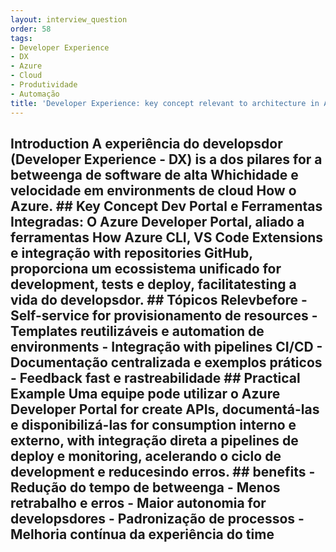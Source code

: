 ```yaml
---
layout: interview_question
order: 58
tags:
- Developer Experience
- DX
- Azure
- Cloud
- Produtividade
- Automação
title: 'Developer Experience: key concept relevant to architecture in Azure'
---
```


## Introduction A experiência do developsdor (Developer Experience - DX) is a dos pilares for a betweenga de software de alta Whichidade e velocidade em environments de cloud How o Azure. ## Key Concept **Dev Portal e Ferramentas Integradas**: O Azure Developer Portal, aliado a ferramentas How Azure CLI, VS Code Extensions e integração with repositories GitHub, proporciona um ecossistema unificado for development, tests e deploy, facilitatesting a vida do developsdor. ## Tópicos Relevbefore - Self-service for provisionamento de resources - Templates reutilizáveis e automation de environments - Integração with pipelines CI/CD - Documentação centralizada e exemplos práticos - Feedback fast e rastreabilidade ## Practical Example Uma equipe pode utilizar o Azure Developer Portal for create APIs, documentá-las e disponibilizá-las for consumption interno e externo, with integração direta a pipelines de deploy e monitoring, acelerando o ciclo de development e reducesindo erros. ## benefits - Redução do tempo de betweenga - Menos retrabalho e erros - Maior autonomia for developsdores - Padronização de processos - Melhoria contínua da experiência do time